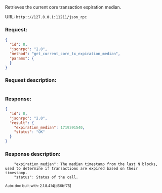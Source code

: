 Retrieves the current core transaction expiration median.

URL: ```http:://127.0.0.1:11211/json_rpc```
### Request: 
```json
{
  "id": 0,
  "jsonrpc": "2.0",
  "method": "get_current_core_tx_expiration_median",
  "params": {
  }
}
```
### Request description: 
```

```
### Response: 
```json
{
  "id": 0,
  "jsonrpc": "2.0",
  "result": {
    "expiration_median": 1719591540,
    "status": "OK"
  }
}
```
### Response description: 
```
    "expiration_median": The median timestamp from the last N blocks, used to determine if transactions are expired based on their timestamp.
    "status": Status of the call.

```
<sub>Auto-doc built with: 2.1.8.414[d56bf75]</sub>